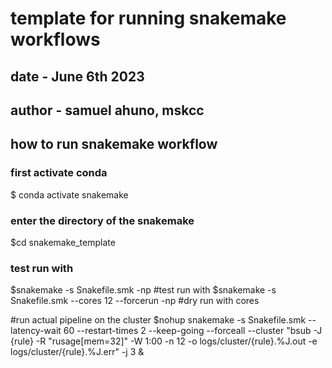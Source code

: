 # template for running snakemake workflows
## date - June 6th 2023
## author - samuel ahuno, mskcc

## how to run snakemake workflow

### first activate conda
$ conda activate snakemake

### enter the directory of the snakemake
$cd snakemake_template
### test run with 
$snakemake -s Snakefile.smk -np #test run with
$snakemake -s Snakefile.smk --cores 12 --forcerun -np #dry run with cores

#run actual pipeline on the cluster
$nohup snakemake -s Snakefile.smk --latency-wait 60 --restart-times 2 --keep-going --forceall --cluster "bsub -J {rule} -R "rusage[mem=32]" -W 1:00 -n 12 -o logs/cluster/{rule}.%J.out -e logs/cluster/{rule}.%J.err" -j 3 &